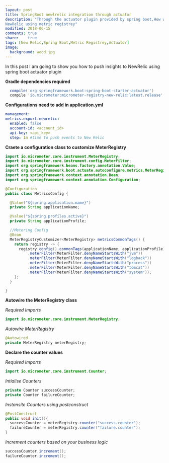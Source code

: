 ```yaml
---
layout: post
title: SpringBoot newlrelic integration through actuator
description: "Through the actuator plugin provided by spring boot,How we will connect to
NewRelic using metric registrey"
modified: 2018-06-15
comments: true
share:    true
tags: [New Relic,Spring Boot,Metric Registrey,Actuator]
image:
  background: wood.jpg
---
```


In this post I am going to show you how to push insights to NewRelic using spring boot actuator plugin
 
**Gradle dependencies required**

```groovy
  compile('org.springframework.boot:spring-boot-starter-actuator')
  compile 'io.micrometer:micrometer-registry-new-relic:latest.release'
```
**Configurations need to add in application.yml**

```yaml
management:
metrics.export.newrelic:
  enabled: false
  account-id: <account_id>
  api-key: <api_key>
  step: 1m #time to push events to New Relic
```
**Craete a configuration class to customize MeterRegistry**

```java
import io.micrometer.core.instrument.MeterRegistry;
import io.micrometer.core.instrument.config.MeterFilter;
import org.springframework.beans.factory.annotation.Value;
import org.springframework.boot.actuate.autoconfigure.metrics.MeterRegistryCustomizer;
import org.springframework.context.annotation.Bean;
import org.springframework.context.annotation.Configuration;

@Configuration
public class MetricsConfig {

  @Value("${spring.application.name}")
  private String applicationName;

  @Value("${spring.profiles.active}")
  private String applicationProfile;

  //Metering Config
  @Bean
  MeterRegistryCustomizer<MeterRegistry> metricsCommonTags() {
    return registry -> {
      registry.config().commonTags(applicationName, applicationProfile)
          .meterFilter(MeterFilter.denyNameStartsWith("jvm"))
          .meterFilter(MeterFilter.denyNameStartsWith("logback"))
          .meterFilter(MeterFilter.denyNameStartsWith("process"))
          .meterFilter(MeterFilter.denyNameStartsWith("tomcat"))
          .meterFilter(MeterFilter.denyNameStartsWith("system"));
    };
  }

}
```

**Autowire the MeterRegistry class**

*Required Imports*

```java
import io.micrometer.core.instrument.MeterRegistry;
```
*Autowire MeterRegistry*

```java
@Autowired
private MeterRegistry meterRegistry;
```
**Declare the counter values**

*Required Imports*

```java
import io.micrometer.core.instrument.Counter;
```

*Intialise Counters*

```java
private Counter successCounter;
private Counter failureCounter;
```
*Instansite  Counters using postconstruct*

```java
@PostConstruct
public void init(){
  successCounter = meterRegistry.counter("success.counter");
  failureCounter = meterRegistry.counter("failure.counter");
}
```
*Increment counters based on your business logic*

```java
successCounter.increment();
failureCounter.increment();
```

